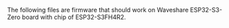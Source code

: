 The following files are firmware that should work on Waveshare ESP32-S3-Zero
board with chip of ESP32-S3FH4R2. 
